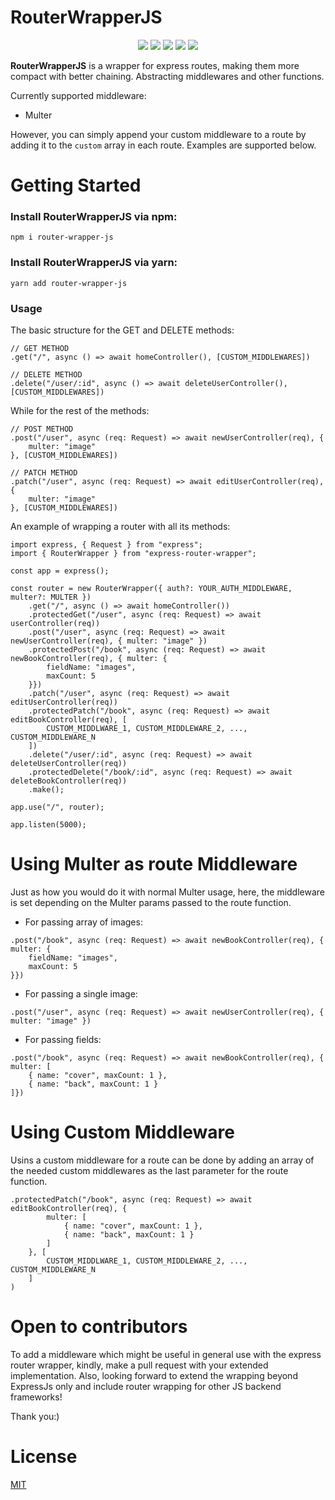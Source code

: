 # RouterWrapperJS
<p align="center">
  <img src="https://img.shields.io/github/package-json/v/islamaf/router-wrapper-js">
  <img src="https://img.shields.io/librariesio/release/npm/router-wrapper-js">
  <!-- <img src="https://img.shields.io/npm/dm/router-wrapper-js"> -->
  <img src="https://img.shields.io/github/license/islamaf/router-wrapper-js">
  <img src="https://img.shields.io/github/contributors/islamaf/router-wrapper-js">
  <img src="https://img.shields.io/github/last-commit/islamaf/router-wrapper-js">
</p>

**RouterWrapperJS** is a wrapper for express routes, making them more compact with better chaining. Abstracting middlewares and other functions.

Currently supported middleware:
* Multer

However, you can simply append your custom middleware to a route by adding it to the `custom` array in each route. Examples are supported below.

# Getting Started
### Install RouterWrapperJS via npm:
```
npm i router-wrapper-js
```
### Install RouterWrapperJS via yarn:
```
yarn add router-wrapper-js
```

### Usage
The basic structure for the GET and DELETE methods:
```
// GET METHOD
.get("/", async () => await homeController(), [CUSTOM_MIDDLEWARES])

// DELETE METHOD
.delete("/user/:id", async () => await deleteUserController(), [CUSTOM_MIDDLEWARES])
```
While for the rest of the methods:
```
// POST METHOD
.post("/user", async (req: Request) => await newUserController(req), { 
    multer: "image" 
}, [CUSTOM_MIDDLEWARES])

// PATCH METHOD
.patch("/user", async (req: Request) => await editUserController(req), { 
    multer: "image" 
}, [CUSTOM_MIDDLEWARES])
```

An example of wrapping a router with all its methods:  
```
import express, { Request } from "express";
import { RouterWrapper } from "express-router-wrapper";

const app = express();

const router = new RouterWrapper({ auth?: YOUR_AUTH_MIDDLEWARE, multer?: MULTER })
    .get("/", async () => await homeController())
    .protectedGet("/user", async (req: Request) => await userController(req))
    .post("/user", async (req: Request) => await newUserController(req), { multer: "image" })
    .protectedPost("/book", async (req: Request) => await newBookController(req), { multer: { 
        fieldName: "images", 
        maxCount: 5 
    }})
    .patch("/user", async (req: Request) => await editUserController(req))
    .protectedPatch("/book", async (req: Request) => await editBookController(req), [
        CUSTOM_MIDDLWARE_1, CUSTOM_MIDDLEWARE_2, ..., CUSTOM_MIDDLEWARE_N
    ])
    .delete("/user/:id", async (req: Request) => await deleteUserController(req))
    .protectedDelete("/book/:id", async (req: Request) => await deleteBookController(req))
    .make();

app.use("/", router);

app.listen(5000);
```

# Using Multer as route Middleware
Just as how you would do it with normal Multer usage, here, the middleware is set depending on the Multer params passed to the route function.  
* For passing array of images:  
```
.post("/book", async (req: Request) => await newBookController(req), { multer: {
    fieldName: "images",
    maxCount: 5
}}) 
```
* For passing a single image:  
```
.post("/user", async (req: Request) => await newUserController(req), { multer: "image" })
```
* For passing fields:
```
.post("/book", async (req: Request) => await newBookController(req), { multer: [
    { name: "cover", maxCount: 1 },
    { name: "back", maxCount: 1 }
]})
```

# Using Custom Middleware
Usins a custom middleware for a route can be done by adding an array of the needed custom middlewares as the last parameter for the route function.
```
.protectedPatch("/book", async (req: Request) => await editBookController(req), {
        multer: [
            { name: "cover", maxCount: 1 },
            { name: "back", maxCount: 1 }
        ]
    }, [
        CUSTOM_MIDDLWARE_1, CUSTOM_MIDDLEWARE_2, ..., CUSTOM_MIDDLEWARE_N
    ]
)
```

# Open to contributors
To add a middleware which might be useful in general use with the express router wrapper, kindly, make a pull request with your extended implementation. 
Also, looking forward to extend the wrapping beyond ExpressJs only and include router wrapping for other JS backend frameworks!

Thank you:)

# License
[MIT](LICENSE)